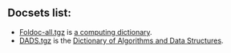 
## Docsets list:

- [Foldoc-all.tgz](https://github.com/iamaziz/archives/blob/master/foldoc-all.tgz?raw=true) is [a computing dictionary](http://foldoc.org/).
- [DADS.tgz](https://github.com/iamaziz/archives/blob/master/DADS.tgz?raw=true) is the [Dictionary of Algorithms and Data Structures](http://xlinux.nist.gov/dads/).
